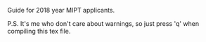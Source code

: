 Guide for 2018 year MIPT applicants.

P.S. It's me who don't care about warnings, so just press 'q' when compiling this tex file.
